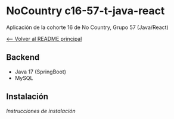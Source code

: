 # NoCountry c16-57-t-java-react
Aplicación de la cohorte 16 de No Country, Grupo 57 (Java/React)

[<-- Volver al README principal](../README.md)

## Backend
  - Java 17 (SpringBoot)
  - MySQL

## Instalación
*Instrucciones de instalación*


